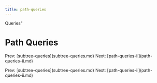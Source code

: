 ```yaml
---
title: path-queries
---
```


Queries\"

# Path Queries

Prev: \[subtree-queries](subtree-queries.md) Next:
\[path-queries-ii](path-queries-ii.md)

Prev: \[subtree-queries](subtree-queries.md) Next:
\[path-queries-ii](path-queries-ii.md)
